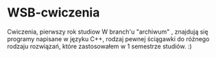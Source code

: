 # WSB-cwiczenia
Cwiczenia, pierwszy rok studiow
W branch'u "archiwum" , znajdują się programy napisane w języku C++, rodzaj pewnej ściągawki do różnego rodzaju rozwiązań, które zastosowałem w 1 semestrze studiów.  :)
